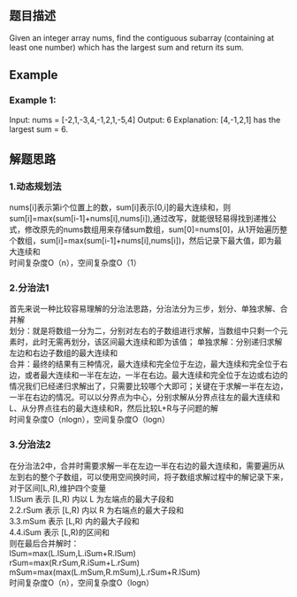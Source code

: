 ## 题目描述
Given an integer array nums, find the contiguous subarray (containing at least one number) which has the largest sum and return its sum.

## Example
### Example 1:
Input: nums = [-2,1,-3,4,-1,2,1,-5,4]
Output: 6
Explanation: [4,-1,2,1] has the largest sum = 6.

## 解题思路
### 1.动态规划法 
nums[i]表示第i个位置上的数，sum[i]表示[0,i]的最大连续和，则sum[i]=max(sum[i-1]+nums[i],nums[i]),通过改写，就能很轻易得找到递推公式，修改原先的nums数组用来存储sum数组，sum[0]=nums[0]，从1开始遍历整个数组，sum[i]=max(sum[i-1]+nums[i],nums[i])，然后记录下最大值，即为最大连续和
<br/>时间复杂度O（n），空间复杂度O（1）
### 2.分治法1
首先来说一种比较容易理解的分治法思路，分治法分为三步，划分、单独求解、合并解  
划分：就是将数组一分为二，分别对左右的子数组进行求解，当数组中只剩一个元素时，此时无需再划分，该区间最大连续和即为该值；
单独求解：分别递归求解左边和右边子数组的最大连续和  
合并：最终的结果有三种情况，最大连续和完全位于左边，最大连续和完全位于右边，或者最大连续和一半在左边，一半在右边。最大连续和完全位于左边或右边的情况我们已经递归求解出了，只需要比较哪个大即可；关键在于求解一半在左边，一半在右边的情况。可以以分界点为中心，分别求解从分界点往左的最大连续和L、从分界点往右的最大连续和R，然后比较L+R与子问题的解 
<br/>时间复杂度O（nlogn），空间复杂度O（logn）
### 3.分治法2
在分治法2中，合并时需要求解一半在左边一半在右边的最大连续和，需要遍历从左到右的整个子数组，可以使用空间换时间，将子数组求解过程中的解记录下来，对于区间[L,R),维护四个变量    
1.lSum 表示 [L,R) 内以 L 为左端点的最大子段和  
2.2.rSum 表示 [L,R) 内以 R 为右端点的最大子段和  
3.3.mSum 表示 [L,R) 内的最大子段和  
4.4.iSum 表示 [L,R)的区间和  
则在最后合并解时：  
lSum=max(L.lSum,L.iSum+R.lSum)  
rSum=max(R.rSum,R.iSum+L.rSum)
mSum=max(max(L.mSum,R.mSum),L.rSum+R.lSum)
<br/>时间复杂度O（n），空间复杂度O（logn）  
